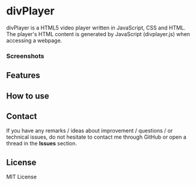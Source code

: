 # divPlayer

divPlayer is a HTML5 video player written in JavaScript, CSS and HTML. The player's HTML content is generated by JavaScript (divplayer.js) when accessing a webpage.

### Screenshots


## Features


## How to use


## Contact
If you have any remarks / ideas about improvement / questions / or technical issues, do not hesitate to contact me through GitHub or open a thread in the **Issues** section.

## License
MIT License
